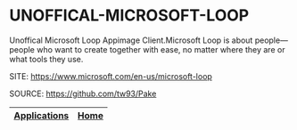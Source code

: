 # UNOFFICAL-MICROSOFT-LOOP

 Unoffical Microsoft Loop Appimage Client.Microsoft Loop is about 
 people—people who want to create together with ease, no matter 
 where they are or what tools they use.

 SITE: https://www.microsoft.com/en-us/microsoft-loop
 
 SOURCE: https://github.com/tw93/Pake

 | [Applications](https://portable-linux-apps.github.io/apps.html) | [Home](https://portable-linux-apps.github.io)
 | --- | --- |
